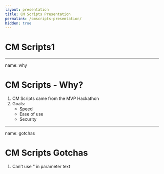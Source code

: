 ```yaml
---
layout: presentation
title: CM Scripts Presentation
permalink: /cmscripts-presentation/
hidden: true
---
```


# CM Scripts1

---
name: why
# CM Scripts - Why?
1. CM Scripts came from the MVP Hackathon
1. Goals:
    * Speed
    * Ease of use
    * Security
---
name: gotchas
# CM Scripts Gotchas
1. Can't use " in parameter text